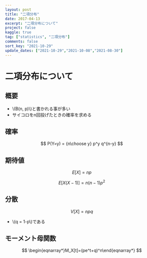 ```yaml
---
layout: post
title: "二項分布"
date: 2017-04-13
excerpt: "二項分布について"
project: false
kaggle: true
tag: ["statistics", "二項分布"]
comments: false
sort_key: "2021-10-29"
update_dates: ["2021-10-29","2021-10-08","2021-08-30"]
---
```


# 二項分布について

## 概要
 - \\(B(n, p)\\)と書かれる事が多い
 - サイコロをn回投げたときの確率を求める

## 確率

$$
P(Y=y) = {n\choose y} p^y q^{n-y}
$$

## 期待値

$$
E[X] = np
$$

$$
E[X(X-1)] = n(n-1)p^2
$$

## 分散

$$
V[X] = npq
$$

 - \\(q = 1-p\\)である

## モーメント母関数

$$
\begin{eqnarray*}M_X[t]=(pe^t+q)^n\end{eqnarray*}
$$
